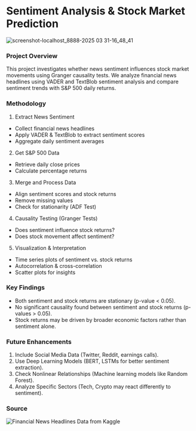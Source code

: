 # Sentiment Analysis & Stock Market Prediction

![screenshot-localhost_8888-2025 03 31-16_48_41](https://github.com/user-attachments/assets/d29021ac-7673-49c0-94e8-b0aab0550320)

### Project Overview

This project investigates whether news sentiment influences stock market movements using Granger causality tests. We analyze financial news headlines using VADER and TextBlob sentiment analysis and compare sentiment trends with S&P 500 daily returns.

### Methodology

1. Extract News Sentiment
- Collect financial news headlines
- Apply VADER & TextBlob to extract sentiment scores
- Aggregate daily sentiment averages

2. Get S&P 500 Data
- Retrieve daily close prices
- Calculate percentage returns

3. Merge and Process Data
- Align sentiment scores and stock returns
- Remove missing values
- Check for stationarity (ADF Test)

4. Causality Testing (Granger Tests)
- Does sentiment influence stock returns?
- Does stock movement affect sentiment?

5. Visualization & Interpretation
- Time series plots of sentiment vs. stock returns
- Autocorrelation & cross-correlation
- Scatter plots for insights

### Key Findings

- Both sentiment and stock returns are stationary (p-value < 0.05).
- No significant causality found between sentiment and stock returns (p-values > 0.05).
- Stock returns may be driven by broader economic factors rather than sentiment alone.

### Future Enhancements

1. Include Social Media Data (Twitter, Reddit, earnings calls).
2. Use Deep Learning Models (BERT, LSTMs for better sentiment extraction).
3. Check Nonlinear Relationships (Machine learning models like Random Forest).
4. Analyze Specific Sectors (Tech, Crypto may react differently to sentiment).

### Source

![Financial News Headlines Data from Kaggle](https://www.kaggle.com/datasets/notlucasp/financial-news-headlines#%20Sentiment%20Analysis%20in%20Finance)
